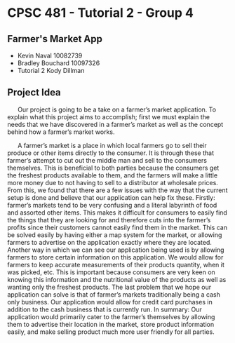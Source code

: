 # CPSC 481 - Tutorial 2 - Group 4

## Farmer's Market App

* Kevin Naval       10082739
* Bradley Bouchard  10097326
* Tutorial 2 Kody Dillman

## Project Idea

&nbsp;&nbsp;&nbsp;&nbsp;&nbsp;&nbsp;Our project is going to be a take on a farmer’s market application. To explain what this project aims to accomplish; first we must explain the needs that we have discovered in a farmer’s market as well as the concept behind how a farmer’s market works.

 &nbsp;&nbsp;&nbsp;&nbsp;&nbsp;&nbsp;A farmer’s market is a place in which local farmers go to sell their produce or other items directly to the consumer. It is through these that farmer’s attempt to cut out the middle man and sell to the consumers themselves. This is beneficial to both parties because the consumers get the freshest products available to them, and the farmers will make a little more money due to not having to sell to a distributor at wholesale prices. From this, we found that there are a few issues with the way that the current setup is done and believe that our application can help fix these. Firstly: farmer’s markets tend to be very confusing and a literal labyrinth of food and assorted other items. This makes it difficult for consumers to easily find the things that they are looking for and therefore cuts into the farmer’s profits since their customers cannot easily find them in the market. This can be solved easily by having either a map system for the market, or allowing farmers to advertise on the application exactly where they are located. Another way in which we can see our application being used is by allowing farmers to store certain information on this application. We would allow for farmers to keep accurate measurements of their products quantity, when it was picked, etc. This is important because consumers are very keen on knowing this information and the nutritional value of the products as well as wanting only the freshest products. The last problem that we hope our application can solve is that of farmer’s markets traditionally being a cash only business. Our application would allow for credit card purchases in addition to the cash business that is currently run. In summary: Our application would primarily cater to the farmer’s themselves by allowing them to advertise their location in the market, store product information easily, and make selling product much more user friendly for all parties.
